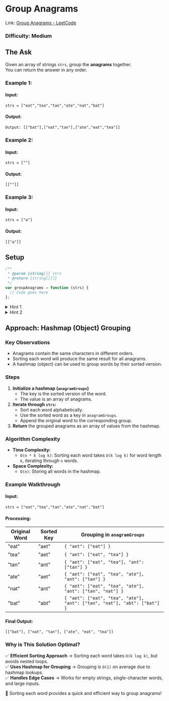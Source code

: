 # Group Anagrams

Link: [Group Anagrams - LeetCode](https://leetcode.com/problems/group-anagrams/description/?envType=study-plan-v2&envId=top-interview-150)

### Difficulty: Medium

## The Ask

Given an array of strings `strs`, group the **anagrams** together.  
You can return the answer in any order.

### Example 1:

#### Input:

```plaintext
strs = ["eat","tea","tan","ate","nat","bat"]

```

#### Output:

```plaintext
Output: [["bat"],["nat","tan"],["ate","eat","tea"]]
```

### Example 2:

#### Input:

```plaintext
strs = [""]
```

#### Output:

```plaintext
[[""]]
```

### Example 3:

#### Input:

```plaintext
strs = ["a"]
```

#### Output:

```plaintext
[["a"]]
```

## Setup

```javascript
/**
 * @param {string[]} strs
 * @return {string[][]}
 */
var groupAnagrams = function (strs) {
  // Code goes here
};
```

<details> <summary>Hint 1</summary> Think about how you can identify anagrams efficiently. Sorting may help! </details> <details> <summary>Hint 2</summary> If two words are anagrams, their sorted versions will be identical. </details>

## Approach: Hashmap (Object) Grouping

### Key Observations

- Anagrams contain the same characters in different orders.
- Sorting each word will produce the same result for all anagrams.
- A hashmap (object) can be used to group words by their sorted version.

### Steps

1. **Initialize a hashmap (`anagramGroups`)**
   - The key is the sorted version of the word.
   - The value is an array of anagrams.
2. **Iterate through `strs`:**
   - Sort each word alphabetically.
   - Use the sorted word as a key in `anagramGroups`.
   - Append the original word to the corresponding group.
3. **Return** the grouped anagrams as an array of values from the hashmap.

### Algorithm Complexity

- **Time Complexity:**
  - `O(n * k log k)`: Sorting each word takes `O(k log k)` for word length `k`, iterating through `n` words.
- **Space Complexity:**
  - `O(n)`: Storing all words in the hashmap.

### Example Walkthrough

#### **Input:**

```plaintext
strs = ["eat","tea","tan","ate","nat","bat"]
```

#### Processing:

| Original Word | Sorted Key | Grouping in `anagramGroups`                                               |
| ------------- | ---------- | ------------------------------------------------------------------------- |
| "eat"         | "aet"      | `{ "aet": ["eat"] }`                                                      |
| "tea"         | "aet"      | `{ "aet": ["eat", "tea"] }`                                               |
| "tan"         | "ant"      | `{ "aet": ["eat", "tea"], "ant": ["tan"] }`                               |
| "ate"         | "aet"      | `{ "aet": ["eat", "tea", "ate"], "ant": ["tan"] }`                        |
| "nat"         | "ant"      | `{ "aet": ["eat", "tea", "ate"], "ant": ["tan", "nat"] }`                 |
| "bat"         | "abt"      | `{ "aet": ["eat", "tea", "ate"], "ant": ["tan", "nat"], "abt": ["bat"] }` |

#### Final Output:

```plaintext
[["bat"], ["nat", "tan"], ["ate", "eat", "tea"]]
```

### Why is This Solution Optimal?

✅ **Efficient Sorting Approach** → Sorting each word takes `O(k log k)`, but avoids nested loops.  
✅ **Uses Hashmap for Grouping** → Grouping is `O(1)` on average due to hashmap lookups.  
✅ **Handles Edge Cases** → Works for empty strings, single-character words, and large inputs.

🚀 Sorting each word provides a quick and efficient way to group anagrams!
